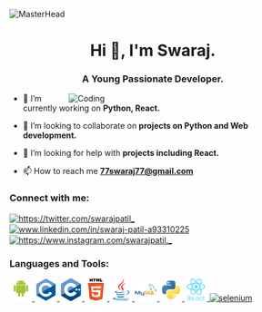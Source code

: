 ![MasterHead](https://encrypted-tbn0.gstatic.com/images?q=tbn:ANd9GcTcvsThLV52Su3sL7uGWboTRl-fdmfENOq0Ww&usqp=CAU)
<h1 align="center">Hi 👋, I'm Swaraj.</h1>
<h3 align="center">A Young Passionate Developer.</h3>
<img align="right" alt="Coding" width="400" src="https://res.cloudinary.com/dk-find-out/image/upload/q_80,c_lpad,h_760,w_1380,f_auto/DK_code_afro_yawhdn.jpg">

- 🔭 I’m currently working on **Python, React.**

- 👯 I’m looking to collaborate on **projects on Python and Web development.**

- 🤝 I’m looking for help with **projects including React.**

- 📫 How to reach me **77swaraj77@gmail.com**

<h3 align="left">Connect with me:</h3>
<p align="left">
<a href="https://twitter.com/https://twitter.com/swarajpatil_" target="blank"><img align="center" src="https://raw.githubusercontent.com/rahuldkjain/github-profile-readme-generator/master/src/images/icons/Social/twitter.svg" alt="https://twitter.com/swarajpatil_" height="30" width="40" /></a>
<a href="https://linkedin.com/in/www.linkedin.com/in/swaraj-patil-a93310225" target="blank"><img align="center" src="https://raw.githubusercontent.com/rahuldkjain/github-profile-readme-generator/master/src/images/icons/Social/linked-in-alt.svg" alt="www.linkedin.com/in/swaraj-patil-a93310225" height="30" width="40" /></a>
<a href="https://instagram.com/https://www.instagram.com/swarajpatil._" target="blank"><img align="center" src="https://raw.githubusercontent.com/rahuldkjain/github-profile-readme-generator/master/src/images/icons/Social/instagram.svg" alt="https://www.instagram.com/swarajpatil._" height="30" width="40" /></a>
</p>

<h3 align="left">Languages and Tools:</h3>
<p align="left"> <a href="https://developer.android.com" target="_blank" rel="noreferrer"> <img src="https://raw.githubusercontent.com/devicons/devicon/master/icons/android/android-original-wordmark.svg" alt="android" width="40" height="40"/> </a> <a href="https://www.cprogramming.com/" target="_blank" rel="noreferrer"> <img src="https://raw.githubusercontent.com/devicons/devicon/master/icons/c/c-original.svg" alt="c" width="40" height="40"/> </a> <a href="https://www.w3schools.com/cpp/" target="_blank" rel="noreferrer"> <img src="https://raw.githubusercontent.com/devicons/devicon/master/icons/cplusplus/cplusplus-original.svg" alt="cplusplus" width="40" height="40"/> </a> <a href="https://www.w3.org/html/" target="_blank" rel="noreferrer"> <img src="https://raw.githubusercontent.com/devicons/devicon/master/icons/html5/html5-original-wordmark.svg" alt="html5" width="40" height="40"/> </a> <a href="https://www.java.com" target="_blank" rel="noreferrer"> <img src="https://raw.githubusercontent.com/devicons/devicon/master/icons/java/java-original.svg" alt="java" width="40" height="40"/> </a> <a href="https://www.mysql.com/" target="_blank" rel="noreferrer"> <img src="https://raw.githubusercontent.com/devicons/devicon/master/icons/mysql/mysql-original-wordmark.svg" alt="mysql" width="40" height="40"/> </a> <a href="https://www.python.org" target="_blank" rel="noreferrer"> <img src="https://raw.githubusercontent.com/devicons/devicon/master/icons/python/python-original.svg" alt="python" width="40" height="40"/> </a> <a href="https://reactjs.org/" target="_blank" rel="noreferrer"> <img src="https://raw.githubusercontent.com/devicons/devicon/master/icons/react/react-original-wordmark.svg" alt="react" width="40" height="40"/> </a> <a href="https://www.selenium.dev" target="_blank" rel="noreferrer"> <img src="https://raw.githubusercontent.com/detain/svg-logos/780f25886640cef088af994181646db2f6b1a3f8/svg/selenium-logo.svg" alt="selenium" width="40" height="40"/> </a> </p>
